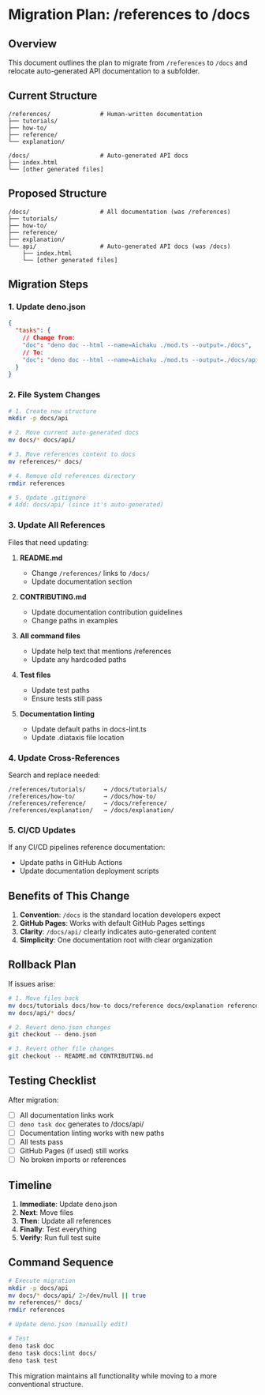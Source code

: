 # Migration Plan: /references to /docs

## Overview

This document outlines the plan to migrate from `/references` to `/docs` and relocate auto-generated API documentation
to a subfolder.

## Current Structure

```
/references/              # Human-written documentation
├── tutorials/
├── how-to/
├── reference/
└── explanation/

/docs/                    # Auto-generated API docs
├── index.html
└── [other generated files]
```

## Proposed Structure

```
/docs/                    # All documentation (was /references)
├── tutorials/
├── how-to/
├── reference/
├── explanation/
└── api/                  # Auto-generated API docs (was /docs)
    ├── index.html
    └── [other generated files]
```

## Migration Steps

### 1. Update deno.json

```json
{
  "tasks": {
    // Change from:
    "doc": "deno doc --html --name=Aichaku ./mod.ts --output=./docs",
    // To:
    "doc": "deno doc --html --name=Aichaku ./mod.ts --output=./docs/api"
  }
}
```

### 2. File System Changes

```bash
# 1. Create new structure
mkdir -p docs/api

# 2. Move current auto-generated docs
mv docs/* docs/api/

# 3. Move references content to docs
mv references/* docs/

# 4. Remove old references directory
rmdir references

# 5. Update .gitignore
# Add: docs/api/ (since it's auto-generated)
```

### 3. Update All References

Files that need updating:

1. **README.md**
   - Change `/references/` links to `/docs/`
   - Update documentation section

2. **CONTRIBUTING.md**
   - Update documentation contribution guidelines
   - Change paths in examples

3. **All command files**
   - Update help text that mentions /references
   - Update any hardcoded paths

4. **Test files**
   - Update test paths
   - Ensure tests still pass

5. **Documentation linting**
   - Update default paths in docs-lint.ts
   - Update .diataxis file location

### 4. Update Cross-References

Search and replace needed:

```
/references/tutorials/     → /docs/tutorials/
/references/how-to/        → /docs/how-to/
/references/reference/     → /docs/reference/
/references/explanation/   → /docs/explanation/
```

### 5. CI/CD Updates

If any CI/CD pipelines reference documentation:

- Update paths in GitHub Actions
- Update documentation deployment scripts

## Benefits of This Change

1. **Convention**: `/docs` is the standard location developers expect
2. **GitHub Pages**: Works with default GitHub Pages settings
3. **Clarity**: `/docs/api/` clearly indicates auto-generated content
4. **Simplicity**: One documentation root with clear organization

## Rollback Plan

If issues arise:

```bash
# 1. Move files back
mv docs/tutorials docs/how-to docs/reference docs/explanation references/
mv docs/api/* docs/

# 2. Revert deno.json changes
git checkout -- deno.json

# 3. Revert other file changes
git checkout -- README.md CONTRIBUTING.md
```

## Testing Checklist

After migration:

- [ ] All documentation links work
- [ ] `deno task doc` generates to /docs/api/
- [ ] Documentation linting works with new paths
- [ ] All tests pass
- [ ] GitHub Pages (if used) still works
- [ ] No broken imports or references

## Timeline

1. **Immediate**: Update deno.json
2. **Next**: Move files
3. **Then**: Update all references
4. **Finally**: Test everything
5. **Verify**: Run full test suite

## Command Sequence

```bash
# Execute migration
mkdir -p docs/api
mv docs/* docs/api/ 2>/dev/null || true
mv references/* docs/
rmdir references

# Update deno.json (manually edit)

# Test
deno task doc
deno task docs:lint docs/
deno task test
```

This migration maintains all functionality while moving to a more conventional structure.
